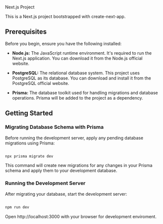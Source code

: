 Next.js Project

This is a Next.js project bootstrapped with create-next-app.
## Prerequisites

Before you begin, ensure you have the following installed:

- **Node.js:** The JavaScript runtime environment. It's required to run the Next.js application. You can download it from the Node.js official website.

- **PostgreSQL:** The relational database system. This project uses PostgreSQL as its database. You can download and install it from the PostgreSQL official website.

- **Prisma:** The database toolkit used for handling migrations and database operations. Prisma will be added to the project as a dependency.

## Getting Started
### Migrating Database Schema with Prisma

Before running the development server, apply any pending database migrations using Prisma:

```bash

npx prisma migrate dev
```
This command will create new migrations for any changes in your Prisma schema and apply them to your development database.

### Running the Development Server

After migrating your database, start the development server:

```bash

npm run dev
```

Open http://localhost:3000 with your browser for development enviroment.
